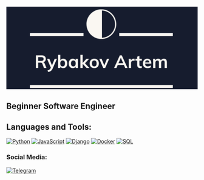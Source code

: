 [![Header](https://github.com/podrivnick/podrivnick/blob/main/logo/image.png)](https://github.com/podrivnick?tab=repositories)

## Beginner Software Engineer


## Languages and Tools:

[![Python](https://img.shields.io/badge/-Python-090909?style=for-the-badge&logo=python)](https://github.com/podrivnick/elec-shop.git)
[![JavaScript](https://img.shields.io/badge/-JavaScript-090909?style=for-the-badge&logo=javascript)](https://github.com/podrivnick/elec-shop.git)
[![Django](https://img.shields.io/badge/-Django-090909?style=for-the-badge&logo=django)](https://github.com/podrivnick/elec-shop.git)
[![Docker](https://img.shields.io/badge/-Docker-090909?style=for-the-badge&logo=docker)](https://github.com/podrivnick/elec-shop.git)
[![SQL](https://img.shields.io/badge/-SQL-090909?style=for-the-badge&logo=SQL)](https://github.com/podrivnick/elec-shop.git)


### Social Media:


[![Telegram](https://img.shields.io/badge/-Telegram-090909?style=for-the-badge&logo=telegram&logoColor=27A0D9)](https://t.me/thetopchel)
